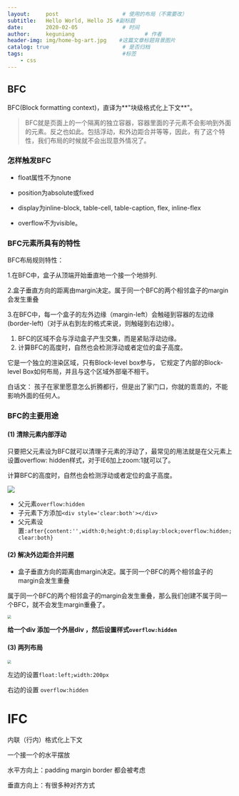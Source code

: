 ```yaml
---
layout:     post                    # 使用的布局（不需要改）
subtitle:   Hello World, Hello JS #副标题
date:       2020-02-05              # 时间
author:     keguniang                      # 作者
header-img: img/home-bg-art.jpg    #这篇文章标题背景图片
catalog: true                       # 是否归档
tags:                               #标签
    - css
---
```

## BFC

BFC(Block formatting context)，直译为**"块级格式化上下文**"。

> BFC就是页面上的一个隔离的独立容器，容器里面的子元素不会影响到外面的元素。反之也如此。包括浮动，和外边距合并等等，因此，有了这个特性，我们布局的时候就不会出现意外情况了。

### 怎样触发BFC

* float属性不为none

* position为absolute或fixed

* display为inline-block, table-cell, table-caption, flex, inline-flex

* overflow不为visible。

### BFC元素所具有的特性

BFC布局规则特性：

1.在BFC中，盒子从顶端开始垂直地一个接一个地排列.

2.盒子垂直方向的距离由margin决定。属于同一个BFC的两个相邻盒子的margin会发生重叠

3.在BFC中，每一个盒子的左外边缘（margin-left）会触碰到容器的左边缘(border-left)（对于从右到左的格式来说，则触碰到右边缘）。

1. BFC的区域不会与浮动盒子产生交集，而是紧贴浮动边缘。
2. 计算BFC的高度时，自然也会检测浮动或者定位的盒子高度。

它是一个独立的渲染区域，只有Block-level box参与， 它规定了内部的Block-level Box如何布局，并且与这个区域外部毫不相干。

白话文： 孩子在家里愿意怎么折腾都行，但是出了家门口，你就的乖乖的，不能影响外面的任何人。

### BFC的主要用途

#### (1) 清除元素内部浮动

只要把父元素设为BFC就可以清理子元素的浮动了，最常见的用法就是在父元素上设置overflow: hidden样式，对于IE6加上zoom:1就可以了。

计算BFC的高度时，自然也会检测浮动或者定位的盒子高度。

<img src="C:/Users/xiaokekecui/Desktop/%E5%AD%A6%E4%B9%A0%E8%B5%84%E6%96%99/%E5%89%8D%E7%AB%AF%E4%B8%8E%E7%A7%BB%E5%8A%A8%E5%BC%80%E5%8F%91%E5%9F%BA%E7%A1%80%E8%B5%84%E6%96%99/%E4%BA%AC%E4%B8%9C%E9%A1%B9%E7%9B%AE02%E8%B5%84%E6%96%99/%E7%AC%94%E8%AE%B0/media/fu.jpg" />

* 父元素`overflow:hidden`
* 子元素下方添加`<div style='clear:both'></div>`
* 父元素设置`:after{content:'',width:0;height:0;display:block;overflow:hidden;clear:both}`

#### (2) 解决外边距合并问题

* 盒子垂直方向的距离由margin决定。属于同一个BFC的两个相邻盒子的margin会发生重叠

属于同一个BFC的两个相邻盒子的margin会发生重叠，那么我们创建不属于同一个BFC，就不会发生margin重叠了。

<img src="C:/Users/xiaokekecui/Desktop/%E5%AD%A6%E4%B9%A0%E8%B5%84%E6%96%99/%E5%89%8D%E7%AB%AF%E4%B8%8E%E7%A7%BB%E5%8A%A8%E5%BC%80%E5%8F%91%E5%9F%BA%E7%A1%80%E8%B5%84%E6%96%99/%E4%BA%AC%E4%B8%9C%E9%A1%B9%E7%9B%AE02%E8%B5%84%E6%96%99/%E7%AC%94%E8%AE%B0/media/ma.png" style="zoom:50%;" />

**给一个div 添加一个外层div ，然后设置样式`overflow:hidden`**

#### (3) 两列布局

<img src="C:/Users/xiaokekecui/Desktop/%E5%AD%A6%E4%B9%A0%E8%B5%84%E6%96%99/%E5%89%8D%E7%AB%AF%E4%B8%8E%E7%A7%BB%E5%8A%A8%E5%BC%80%E5%8F%91%E5%9F%BA%E7%A1%80%E8%B5%84%E6%96%99/%E4%BA%AC%E4%B8%9C%E9%A1%B9%E7%9B%AE02%E8%B5%84%E6%96%99/%E7%AC%94%E8%AE%B0/media/you.png" style="zoom:50%;" />

左边的设置`float:left;width:200px `

右边的设置   `overflow:hidden`                                                                                                                                                                                                                                                                                                                                                                                                                                                                                                                                                                                                                                                                                                                                                                                                                                                                                                                                                                                                                                                                                                                                                                                                                                                                                                                                                                                                                                                                                                                                                                                                                                                                                                                                                                                                                                                                                                                                                                                                                                                                                                                                                                                                                                                                                                                                                                                                                                                                                                                                                                                                                                                                                                                                                                                                                                                                                                                                                                                                                                                                                                                                                                                                                                                                                                                                                                                                                                                                                                                                                                                                                                                                                                                                                                                                                                                                                                                                  

# IFC

内联（行内）格式化上下文

一个接一个的水平摆放

水平方向上：padding   margin    border  都会被考虑

垂直方向上：有很多种对齐方式




